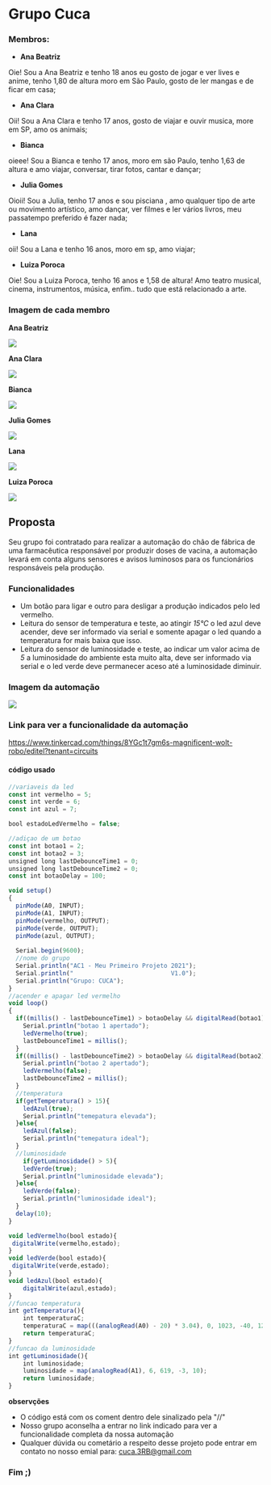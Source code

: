 # Grupo Cuca 
### Membros:
- **Ana Beatriz**

Oie! Sou a Ana Beatriz e tenho 18 anos eu gosto de jogar e ver lives e anime, tenho 1,80 de altura moro em São Paulo, gosto de ler mangas e de ficar em casa;
- **Ana Clara**

Oii! Sou a Ana Clara e tenho 17 anos, gosto de viajar e ouvir musica, more em SP, amo os animais;
- **Bianca**

oieee! Sou a Bianca e tenho 17 anos, moro em são Paulo, tenho 1,63 de altura e amo viajar, conversar, tirar fotos, cantar e dançar;
- **Julia Gomes**

Oioii! Sou a Julia, tenho 17 anos e sou pisciana , amo qualquer tipo de arte ou movimento artístico, amo dançar, ver filmes e ler vários livros, meu passatempo preferido é fazer nada;
- **Lana**

oii! Sou a Lana e tenho 16 anos, moro em sp, amo viajar;
- **Luiza Poroca**

Oie! Sou a Luiza Poroca, tenho 16 anos e 1,58 de altura! Amo teatro musical, cinema, instrumentos, música, enfim.. tudo que está relacionado a arte.

### Imagem de cada membro


**Ana Beatriz**
 
 ![](https://github.com/Cuca-3RB/Arduino_AC1/blob/main/d0aa16d9-0021-4f76-ae4b-7d9a46fb3c87.jpg)

**Ana Clara**

![](https://github.com/Cuca-3RB/Arduino_AC1/blob/main/image%20(4).png)

**Bianca**

![](https://github.com/Cuca-3RB/Arduino_AC1/blob/main/image%20(2).png)

**Julia Gomes**

![](https://github.com/Cuca-3RB/Arduino_AC1/blob/main/image%20(6).png)


**Lana**

![](https://github.com/Cuca-3RB/Arduino_AC1/blob/main/image%20(5).png)

**Luiza Poroca**

![](https://github.com/Cuca-3RB/Arduino_AC1/blob/main/image%20(7).png)

## Proposta

Seu grupo foi contratado para realizar a automação do chão de fábrica de uma farmacêutica responsável por produzir doses de vacina, a automação levará em conta alguns sensores e avisos luminosos para os funcionários responsáveis pela produção.

### Funcionalidades 
- Um botão para ligar e outro para desligar a produção indicados pelo led vermelho.
- Leitura do sensor de temperatura e teste, ao atingir *15℃* o led azul deve acender, deve ser informado via serial e somente apagar o led quando a temperatura for mais baixa que isso.
- Leitura do sensor de luminosidade e teste, ao indicar um valor acima de *5* a luminosidade do ambiente esta muito alta, deve ser informado via serial e o led verde deve permanecer aceso até a luminosidade diminuir.

### Imagem  da automação
![](https://github.com/Cuca-3RB/Arduino_AC1/blob/main/image.png)
### Link para ver a  funcionalidade da automação
https://www.tinkercad.com/things/8YGc1t7gm6s-magnificent-wolt-robo/editel?tenant=circuits

####  código  usado
```javascript
//variaveis da led
const int vermelho = 5;
const int verde = 6;
const int azul = 7;

bool estadoLedVermelho = false;

//adiçao de um botao 
const int botao1 = 2;
const int botao2 = 3;
unsigned long lastDebounceTime1 = 0;
unsigned long lastDebounceTime2 = 0;
const int botaoDelay = 100;

void setup()
{
  pinMode(A0, INPUT);
  pinMode(A1, INPUT);
  pinMode(vermelho, OUTPUT);
  pinMode(verde, OUTPUT);
  pinMode(azul, OUTPUT);
  
  Serial.begin(9600);
  //nome do grupo
  Serial.println("AC1 - Meu Primeiro Projeto 2021");
  Serial.println("                           V1.0");
  Serial.println("Grupo: CUCA");
}
//acender e apagar led vermelho
void loop()
{
  if((millis() - lastDebounceTime1) > botaoDelay && digitalRead(botao1)){
  	Serial.println("botao 1 apertado");
    ledVermelho(true);
  	lastDebounceTime1 = millis();
  }
  if((millis() - lastDebounceTime2) > botaoDelay && digitalRead(botao2)){
  	Serial.println("botao 2 apertado");
    ledVermelho(false);
  	lastDebounceTime2 = millis();
  }
  //temperatura
  if(getTemperatura() > 15){
    ledAzul(true);
    Serial.println("temepatura elevada");
  }else{
  	ledAzul(false);
    Serial.println("temepatura ideal");
  }
  //luminosidade
  	if(getLuminosidade() > 5){
    ledVerde(true);
    Serial.println("luminosidade elevada");
  }else{
  	ledVerde(false);
    Serial.println("luminosidade ideal");
  }
  delay(10);
}

void ledVermelho(bool estado){
 digitalWrite(vermelho,estado);
}
void ledVerde(bool estado){
 digitalWrite(verde,estado);  
}
void ledAzul(bool estado){
	digitalWrite(azul,estado);
}
//funcao temperatura
int getTemperatura(){
  	int temperaturaC;
	temperaturaC = map(((analogRead(A0) - 20) * 3.04), 0, 1023, -40, 125);
  	return temperaturaC;
} 
//funcao da luminosidade
int getLuminosidade(){
  	int luminosidade;
	luminosidade = map(analogRead(A1), 6, 619, -3, 10);
  	return luminosidade;
}
```
**observções**
- O código está com os coment dentro dele sinalizado pela "//" 
- Nosso grupo aconselha a entrar no link indicado para ver a funcionalidade completa da nossa automação 
- Qualquer dúvida ou cometário a respeito desse projeto pode entrar em contato no nosso emial para: cuca.3RB@gmail.com

### Fim ;)

